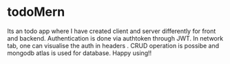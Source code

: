 # todoMern
Its an todo app where I have created client and server differently for front and backend.
Authentication is done via authtoken through JWT.
In network tab, one can visualise the auth in headers .
CRUD operation is possibe and mongodb atlas is used for database.
Happy using!!
